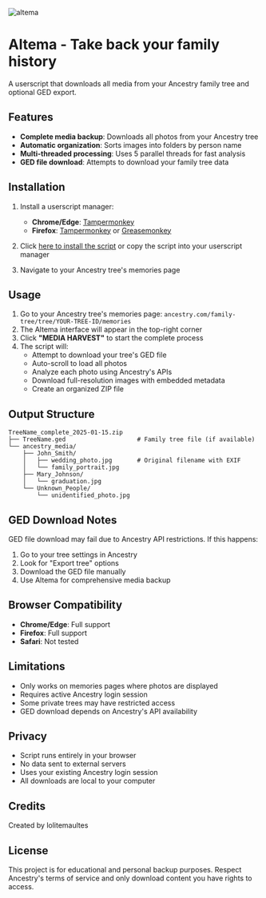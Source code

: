 ![altema](https://github.com/user-attachments/assets/1807d0b4-74de-4be5-a970-45f607ed1b71)

# Altema - Take back your family history

A userscript that downloads all media from your Ancestry family tree and optional GED export.

## Features

- **Complete media backup**: Downloads all photos from your Ancestry tree
- **Automatic organization**: Sorts images into folders by person name
- **Multi-threaded processing**: Uses 5 parallel threads for fast analysis
- **GED file download**: Attempts to download your family tree data

## Installation

1. Install a userscript manager:
   - **Chrome/Edge**: [Tampermonkey](https://chrome.google.com/webstore/detail/tampermonkey/dhdgffkkebhmkfjojejmpbldmpobfkfo)
   - **Firefox**: [Tampermonkey](https://addons.mozilla.org/en-US/firefox/addon/tampermonkey/) or [Greasemonkey](https://addons.mozilla.org/en-US/firefox/addon/greasemonkey/)

2. Click [here to install the script](github.com/lolitemaultes/Altema/altema.user.js) or copy the script into your userscript manager

3. Navigate to your Ancestry tree's memories page

## Usage

1. Go to your Ancestry tree's memories page: `ancestry.com/family-tree/tree/YOUR-TREE-ID/memories`
2. The Altema interface will appear in the top-right corner
3. Click **"MEDIA HARVEST"** to start the complete process
4. The script will:
   - Attempt to download your tree's GED file
   - Auto-scroll to load all photos
   - Analyze each photo using Ancestry's APIs
   - Download full-resolution images with embedded metadata
   - Create an organized ZIP file

## Output Structure

```
TreeName_complete_2025-01-15.zip
├── TreeName.ged                    # Family tree file (if available)
└── ancestry_media/
    ├── John_Smith/
    │   ├── wedding_photo.jpg       # Original filename with EXIF
    │   └── family_portrait.jpg
    ├── Mary_Johnson/
    │   └── graduation.jpg
    └── Unknown_People/
        └── unidentified_photo.jpg
```

## GED Download Notes

GED file download may fail due to Ancestry API restrictions. If this happens:
1. Go to your tree settings in Ancestry
2. Look for "Export tree" options
3. Download the GED file manually
4. Use Altema for comprehensive media backup

## Browser Compatibility

- **Chrome/Edge**: Full support
- **Firefox**: Full support
- **Safari**: Not tested

## Limitations

- Only works on memories pages where photos are displayed
- Requires active Ancestry login session
- Some private trees may have restricted access
- GED download depends on Ancestry's API availability

## Privacy

- Script runs entirely in your browser
- No data sent to external servers
- Uses your existing Ancestry login session
- All downloads are local to your computer

## Credits

Created by lolitemaultes

## License

This project is for educational and personal backup purposes. Respect Ancestry's terms of service and only download content you have rights to access.
